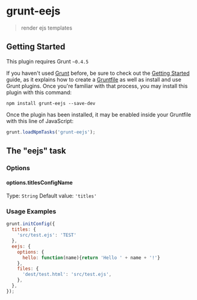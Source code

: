 # grunt-eejs

> render ejs templates

## Getting Started
This plugin requires Grunt `~0.4.5`

If you haven't used [Grunt](http://gruntjs.com/) before, be sure to check out the [Getting Started](http://gruntjs.com/getting-started) guide, as it explains how to create a [Gruntfile](http://gruntjs.com/sample-gruntfile) as well as install and use Grunt plugins. Once you're familiar with that process, you may install this plugin with this command:

```shell
npm install grunt-eejs --save-dev
```

Once the plugin has been installed, it may be enabled inside your Gruntfile with this line of JavaScript:

```js
grunt.loadNpmTasks('grunt-eejs');
```

## The "eejs" task

### Options

#### options.titlesConfigName
Type: `String`
Default value: `'titles'`

### Usage Examples

```js
grunt.initConfig({
  titles: {
    'src/test.ejs': 'TEST'
  },
  eejs: {
    options: {
      hello: function(name){return 'Hello ' + name + '!'}
    },
    files: {
      'dest/test.html': 'src/test.ejs',
    },
  },
});
```
